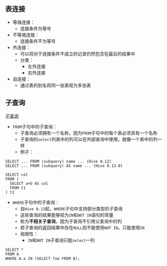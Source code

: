 ## 表连接
* 等值连接：
  * 连接条件为等号
* 不等值连接：
  * 连接条件不为等号
* 外连接：
  * 可以将对于连接条件不成立的记录仍然包含在最后的结果中
  * 分类：
    * 左外连接
    * 右外连接
* 自连接：
  * 通过表的别名将同一张表视为多张表
  
## 子查询
[子查询](https://cwiki.apache.org/confluence/display/Hive/LanguageManual+SubQueries)
* `FROM`子句中的子查询：
  * 子查询必须拥有一个名称，因为`FROM`子句中的每个表必须具有一个名称
  * 子查询的`select`列表中的列可以在外部查询中使用，就像一个表中的列一样
  * 例子：
```
SELECT ... FROM (subquery) name ... (Hive 0.12)
SELECT ... FROM (subquery) AS name ... (Hive 0.13.0)
```
```
SELECT col
FROM (
  SELECT a+b AS col
  FROM t1
) t2
```
* `WHERE`子句中的子查询：
  * 自`Hive 0.13`起，`WHERE`子句中支持部分类型的子查询
  * 这些查询的结果能够视为`IN`和`NOT IN`语句的常量
  * 称为**不相关子查询**，因为子查询不引用父查询中的列
  * 若子查询的返回结果中存在`NULL`则不能使用`NOT IN`，只能使用`IN`
  * 局限性：
    * `IN`和`NOT IN`子查询只能`select`一列
```
SELECT *
FROM A
WHERE A.a IN (SELECT foo FROM B);
```

